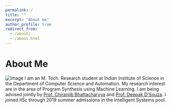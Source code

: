 ```yaml
---
permalink: /
title: ""
excerpt: "About me"
author_profile: true
redirect_from: 
  - /about/
  - /about.html
---
```

About Me
=========

![image](https://rrlcs.github.io/images/iisc.jpg)
I am an M. Tech. Research student at Indian Institute of Science in the Department of Computer Science and Automation. My research interest are in the area of Program Synthesis using Machine Learning. I am being advised jointly by [Prof. Chiranjib Bhattacharyya](https://www.csa.iisc.ac.in/~chiru/) and [Prof. Deepak D'Souza](https://www.csa.iisc.ac.in/~deepakd/). I joined IISc through 2019 summer admissions in the Intelligent Systems pool.
